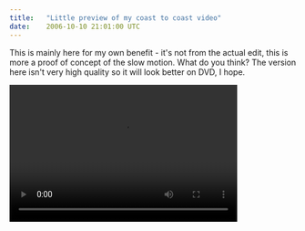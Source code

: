 ```yaml
---
title:   "Little preview of my coast to coast video"
date:    2006-10-10 21:01:00 UTC
---
```


This is mainly here for my own benefit - it's not from the actual edit, this is more a proof of concept of the slow motion. What do you think? The version here isn't very high quality so it will look better on DVD, I hope.

<video src="/assets/videos/coast-to-coast-2006-preview.mp4" type="video/mp4" width="400" height="240"></video>